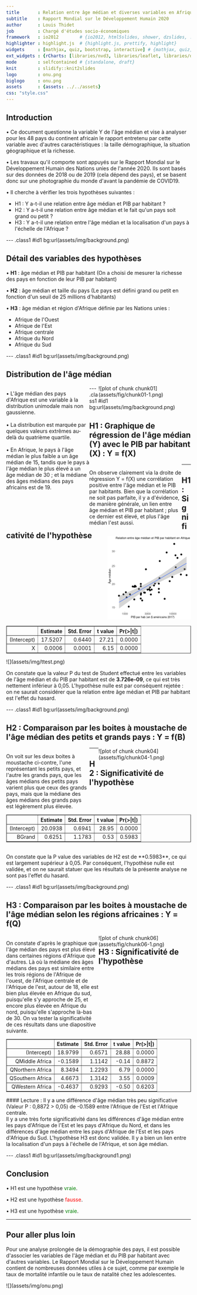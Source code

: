 ```yaml
---
title       : Relation entre âge médian et diverses variables en Afrique
subtitle    : Rapport Mondial sur le Développement Humain 2020
author      : Louis Thidet
job         : Chargé d'études socio-économiques
framework   : io2012        # {io2012, html5slides, shower, dzslides, ...}
highlighter : highlight.js  # {highlight.js, prettify, highlight}
widgets     : [mathjax, quiz, bootstrap, interactive] # {mathjax, quiz, bootstrap}
ext_widgets : {rCharts: [libraries/nvd3, libraries/leaflet, libraries/dygraphs]}
mode        : selfcontained # {standalone, draft}
knit        : slidify::knit2slides
logo        : onu.png
biglogo     : onu.png
assets      : {assets: ../../assets}
css: "style.css"
---
```


<style type="text/css">
body {background:grey transparent;
}
</style>



## Introduction

• Ce document questionne la variable Y de l'âge médian et vise à analyser pour les 48 pays du continent africain le rapport entretenu par cette variable avec d'autres caractéristiques : la taille démographique, la situation géographique et la richesse.

• Les travaux qu'il comporte sont appuyés sur le Rapport Mondial sur le Développement Humain des Nations unies de l'année 2020. Ils sont basés sur des données de 2018 ou de 2019 (cela dépend des pays), et se basent donc sur une photographie du monde d'avant la pandémie de COVID19.

• Il cherche à vérifier les trois hypothèses suivantes :
- H1 : Y a-t-il une relation entre âge médian et PIB par habitant ?
- H2 : Y a-t-il une relation entre âge médian et le fait qu'un pays soit grand ou petit ?
- H3 : Y a-t-il une relation entre l'âge médian et la localisation d'un pays à l'échelle de l'Afrique ?

--- .class1 #id1 bg:url(assets/img/background.png)

## Détail des variables des hypothèses

• **H1** : âge médian et PIB par habitant (On a choisi de mesurer la richesse des pays en fonction de leur PIB par habitant)

• **H2** : âge médian et taille du pays (Le pays est défini grand ou petit en fonction d'un seuil de 25 millions d'habitants)

• **H3** : âge médian et région d'Afrique définie par les Nations unies :
- Afrique de l'Ouest
- Afrique de l'Est
- Afrique centrale
- Afrique du Nord
- Afrique du Sud

--- .class1 #id1 bg:url(assets/img/background.png)

## Distribution de l'âge médian



<div class='left' style='float:left;width:45%'>
 <p class="black"> • L'âge médian des pays d'Afrique est une variable à la distribution unimodale mais non gaussienne.
 <br>
 <br>
  • La distribution est marquée par quelques valeurs extrêmes au-delà du quatrième quartile.
  <br>
 <br>
 • En Afrique, le pays à l'âge médian le plus faible a un âge médian de 15, tandis que le pays à l'âge médian le plus élevé a un âge médian de 30 ; et la médiane des âges médians des pays africains est de 19.

</p>
</div>
  <div class='right' style='float:right;width:50%'>
![plot of chunk chunk01](assets/fig/chunk01-1.png)
</div>


--- .class1 #id1 bg:url(assets/img/background.png)

## H1 : Graphique de régression de l'âge médian (Y) avec le PIB par habitant (X) : Y = f(X)

<div class='left' style='float:left;width:50%'>
 <p class="black">
 On observe clairement via la droite de régression Y = f(X) une corrélation positive entre l'âge médian et le PIB par habitants. Bien que la corrélation ne soit pas parfaite, il y a d'évidence, de manière générale, un lien entre âge médian et PIB par habitant ; plus ce dernier est élevé, et plus l'âge médian l'est aussi.
</p>
</div>
  <div class='right' style='float:right;width:45%'>
 <p class="black">
 
![plot of chunk chunk02](assets/fig/chunk02-1.png)
</p>
</div>

---

## H1 : Significativité de l'hypothèse
<!-- html table generated in R 3.6.3 by xtable 1.8-4 package -->
<!-- Fri Apr 15 22:22:52 2022 -->
<table border=1>
<tr> <th>  </th> <th> Estimate </th> <th> Std. Error </th> <th> t value </th> <th> Pr(&gt;|t|) </th>  </tr>
  <tr> <td align="right"> (Intercept) </td> <td align="right"> 17.5207 </td> <td align="right"> 0.6440 </td> <td align="right"> 27.21 </td> <td align="right"> 0.0000 </td> </tr>
  <tr> <td align="right"> X </td> <td align="right"> 0.0006 </td> <td align="right"> 0.0001 </td> <td align="right"> 6.15 </td> <td align="right"> 0.0000 </td> </tr>
   </table>

 <p width="60%"> ![](assets/img/ttest.png) </p>

On constate que la valeur P du test de Student effectué entre les variables de l'âge médian et du PIB par habitant est de **3.726e-09**, ce qui est très nettement inférieur à 0,05. L'hypothèse nulle est par conséquent rejetée : on ne saurait considérer que la relation entre âge médian et PIB par habitant est l'effet du hasard.


--- .class1 #id1 bg:url(assets/img/background.png)

## H2 : Comparaison par les boites à moustache de l'âge médian des petits et grands pays : Y = f(B)

<div class='left' style='float:left;width:45%'>
 <p class="black"> On voit sur les deux boites à moustache ci-contre, l'une représentant les petits pays, et l'autre les grands pays, que les âges médians des petits pays varient plus que ceux des grands pays, mais que la médiane des âges médians des grands pays est légèrement plus élevée.
</p>
</div>
  <div class='right' style='float:right;width:50%'>
![plot of chunk chunk04](assets/fig/chunk04-1.png)
</div>

---

## H2 : Significativité de l'hypothèse
<!-- html table generated in R 3.6.3 by xtable 1.8-4 package -->
<!-- Fri Apr 15 22:22:52 2022 -->
<table border=1>
<tr> <th>  </th> <th> Estimate </th> <th> Std. Error </th> <th> t value </th> <th> Pr(&gt;|t|) </th>  </tr>
  <tr> <td align="right"> (Intercept) </td> <td align="right"> 20.0938 </td> <td align="right"> 0.6941 </td> <td align="right"> 28.95 </td> <td align="right"> 0.0000 </td> </tr>
  <tr> <td align="right"> BGrand </td> <td align="right"> 0.6251 </td> <td align="right"> 1.1783 </td> <td align="right"> 0.53 </td> <td align="right"> 0.5983 </td> </tr>
   </table>
<br>
On constate que la P value des variables de H2 est de **0.5983**, ce qui est largement supérieur à 0,05. Par conséquent, l'hypothèse nulle est validée, et on ne saurait statuer que les résultats de la présente analyse ne sont pas l'effet du hasard.

--- .class1 #id1 bg:url(assets/img/background.png)

## H3 : Comparaison par les boites à moustache de l'âge médian selon les régions africaines : Y = f(Q)

<div class='left' style='float:left;width:50%'>
 <p class="black"> On constate d'après le graphique que l'âge médian des pays est plus élevé dans certaines régions d'Afrique que d'autres. Là où la médiane des âges médians des pays est similaire entre les trois régions de l'Afrique de l'ouest, de l'Afrique centrale et de l'Afrique de l'est, autour de 18, elle est bien plus élevée en Afrique du sud, puisqu'elle s'y approche de 25, et encore plus élevée en Afrique du nord, puisqu'elle s'approche là-bas de 30. On va tester la significativité de ces résultats dans une diapositive suivante.
</p>
</div>
  <div class='right' style='float:right;width:50%'>
![plot of chunk chunk06](assets/fig/chunk06-1.png)
</div>

---

## H3 : Significativité de l'hypothèse

<!-- html table generated in R 3.6.3 by xtable 1.8-4 package -->
<!-- Fri Apr 15 22:22:52 2022 -->
<table border=1>
<tr> <th>  </th> <th> Estimate </th> <th> Std. Error </th> <th> t value </th> <th> Pr(&gt;|t|) </th>  </tr>
  <tr> <td align="right"> (Intercept) </td> <td align="right"> 18.9799 </td> <td align="right"> 0.6571 </td> <td align="right"> 28.88 </td> <td align="right"> 0.0000 </td> </tr>
  <tr> <td align="right"> QMiddle Africa </td> <td align="right"> -0.1589 </td> <td align="right"> 1.1142 </td> <td align="right"> -0.14 </td> <td align="right"> 0.8872 </td> </tr>
  <tr> <td align="right"> QNorthern Africa </td> <td align="right"> 8.3494 </td> <td align="right"> 1.2293 </td> <td align="right"> 6.79 </td> <td align="right"> 0.0000 </td> </tr>
  <tr> <td align="right"> QSouthern Africa </td> <td align="right"> 4.6673 </td> <td align="right"> 1.3142 </td> <td align="right"> 3.55 </td> <td align="right"> 0.0009 </td> </tr>
  <tr> <td align="right"> QWestern Africa </td> <td align="right"> -0.4637 </td> <td align="right"> 0.9293 </td> <td align="right"> -0.50 </td> <td align="right"> 0.6203 </td> </tr>
   </table>
#### Lecture : Il y a une différence d'âge médian très peu significative (Valeur P : 0,8872 > 0,05) de -0.1589 entre l'Afrique de l'Est et l'Afrique centrale.
<br>
Il y a une très forte significativité dans les différences d'âge médian entre les pays d'Afrique de l'Est et les pays d'Afrique du Nord, et dans les différences d'âge médian entre les pays d'Afrique de l'Est et les pays d'Afrique du Sud. L'hypothèse H3 est donc validée. Il y a bien un lien entre la localisation d'un pays à l'échelle de l'Afrique, et son âge médian.

--- .class1 #id1 bg:url(assets/img/background1.png)

## Conclusion 

• H1 est une hypothèse <span style="color:green">vraie</span>.

• H2 est une hypothèse <span style="color:red">fausse</span>.

• H3 est une hypothèse <span style="color:green">vraie</span>.

---

## Pour aller plus loin

Pour une analyse prolongée de la démographie des pays, il est possible d'associer les variables de l'âge médian et du PIB par habitant avec d'autres variables. Le Rapport Mondial sur le Développement Humain contient de nombreuses données utiles à ce sujet, comme par exemple le taux de mortalité infantile ou le taux de natalité chez les adolescentes.

 <p width="60%"> ![](assets/img/onu.png) </p>
